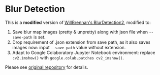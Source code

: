 # Blur Detection

This is a **modified** version of [WillBrennan's BlurDetection2](https://github.com/WillBrennan/BlurDetection2), modified to:
1. Save blur map images (pretty & unpretty) along with json file when `--save-path` is set.
2. Drop requirement of .json extension from save path, as it also saves images now: input `--save-path` value without extension.
3. Adapt to Google Colaboratory Jupyter Notebook environment: replace `cv2.imshow()` with `google.colab.patches cv2_imshow()`.

Please see [original repository](https://github.com/WillBrennan/BlurDetection2) for details.
